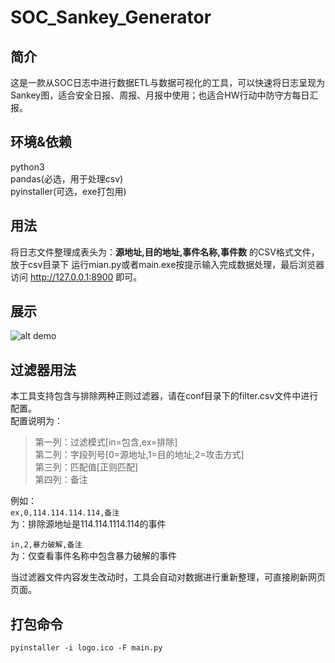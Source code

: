 # SOC_Sankey_Generator

## 简介
这是一款从SOC日志中进行数据ETL与数据可视化的工具，可以快速将日志呈现为Sankey图，适合安全日报、周报、月报中使用；也适合HW行动中防守方每日汇报。

## 环境&依赖
python3  
pandas(必选，用于处理csv)  
pyinstaller(可选，exe打包用)  

## 用法
将日志文件整理成表头为：**源地址,目的地址,事件名称,事件数** 的CSV格式文件，放于csv目录下
运行mian.py或者main.exe按提示输入完成数据处理，最后浏览器访问 http://127.0.0.1:8900 即可。

## 展示
![alt demo](demo.png "demo")

## 过滤器用法
本工具支持包含与排除两种正则过滤器，请在conf目录下的filter.csv文件中进行配置。  
配置说明为：  

>第一列：过滤模式[in=包含,ex=排除]  
>第二列：字段列号[0=源地址,1=目的地址,2=攻击方式]  
>第三列：匹配值[正则匹配]  
>第四列：备注


例如：  
```ex,0,114.114.114.114,备注```  
为：排除源地址是114.114.1114.114的事件  

```in,2,暴力破解,备注  ```  
为：仅查看事件名称中包含暴力破解的事件

当过滤器文件内容发生改动时，工具会自动对数据进行重新整理，可直接刷新网页页面。

## 打包命令
```pyinstaller -i logo.ico -F main.py  ```  